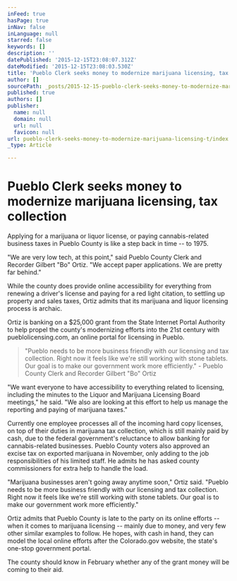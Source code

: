 ```yaml
---
inFeed: true
hasPage: true
inNav: false
inLanguage: null
starred: false
keywords: []
description: ''
datePublished: '2015-12-15T23:08:07.312Z'
dateModified: '2015-12-15T23:08:03.530Z'
title: 'Pueblo Clerk seeks money to modernize marijuana licensing, tax collection'
author: []
sourcePath: _posts/2015-12-15-pueblo-clerk-seeks-money-to-modernize-marijuana-licensing-t.md
published: true
authors: []
publisher:
  name: null
  domain: null
  url: null
  favicon: null
url: pueblo-clerk-seeks-money-to-modernize-marijuana-licensing-t/index.html
_type: Article

---
```

# Pueblo Clerk seeks money to modernize marijuana licensing, tax collection

Applying for a marijuana or liquor license, or paying cannabis-related business taxes in Pueblo County is like a step back in time -- to 1975\. 

"We are very low tech, at this point," said Pueblo County Clerk and Recorder Gilbert "Bo" Ortiz. "We accept paper applications. We are pretty far behind."

While the county does provide online accessibility for everything from renewing a driver's license and paying for a red light citation, to settling up property and sales taxes, Ortiz admits that its marijuana and liquor licensing process is archaic.

Ortiz is banking on a $25,000 grant from the State Internet Portal Authority to help propel the county's modernizing efforts into the 21st century with pueblolicensing.com, an online portal for licensing in Pueblo.

> "Pueblo needs to be more business friendly with our licensing and tax collection.  Right now it feels like we're still working with stone tablets. Our goal is to make our government work more efficiently." - Pueblo County Clerk and Recorder Gilbert "Bo" Ortiz

"We want everyone to have accessibility to everything related to licensing, including the minutes to the Liquor and Marijuana Licensing Board meetings," he said.  "We also are looking at this effort to help us manage the reporting and paying of marijuana taxes."

Currently one employee processes all of the incoming hard copy licenses, on top of their duties in marijuana tax collection, which is still mainly paid by cash, due to the federal government's reluctance to allow banking for cannabis-related businesses. Pueblo County voters also approved an excise tax on exported marijuana in November, only adding to the job responsibilities of his limited staff.  He admits he has asked county commissioners for extra help to handle the load.

"Marijuana businesses aren't going away anytime soon," Ortiz said. "Pueblo needs to be more business friendly with our licensing and tax collection.  Right now it feels like we're still working with stone tablets. Our goal is to make our government work more efficiently."

Ortiz admits that Pueblo County is late to the party on its online efforts -- when it comes to marijuana licensing -- mainly due to money, and very few other similar examples to follow. He hopes, with cash in hand, they can model the local online efforts after the Colorado.gov website, the state's one-stop government portal.

The county should know in February whether any of the grant money will be coming to their aid.